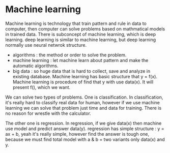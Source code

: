 # Machine learning
Machine learning is technology that train pattern and rule in data to computer, then computer can solve problems based on mathmatical models in trained data.
There is subconcept of machine learning, which is deep learning.
deep learning is similar to machine learning, but deep learning normally use neural netwrok structure.

* algorithms : the method or order to solve the problem.
* machine learning : let machine learn about pattern and make the automatic algorithms.
* big data : so huge data that is hard to collect, save and analyze in existing database.
Machine learning has basic structure that y = f(x). Machine learning is procedure of find that y with use data(x). It will present f(), which we want.

We can solve two types of problems.
One is classification.
In classification, it's really hard to classify real data for human, however if we use machine learning we can solve that problem just time and data for training.
There is no reason for wrestle with the calculator.

The other one is regression.
In regression, if we give data(x) then machine use model and predict answer data(y).
regression has simple structure : y = ax + b, yeah it's really simple, however find the answer is tough one, because we must find total model with a & b = two variants only data(x) and y. 
